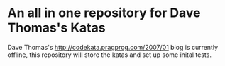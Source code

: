 An all in one repository for Dave Thomas's Katas
================================================

Dave Thomas's http://codekata.pragprog.com/2007/01 blog is currently offline, this repository will store the katas and set up some inital tests.
